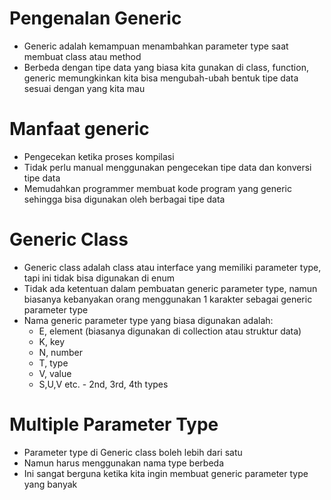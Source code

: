 # Pengenalan Generic
- Generic adalah kemampuan menambahkan parameter type saat membuat class atau method
- Berbeda dengan tipe data yang biasa kita gunakan di class, function, generic memungkinkan kita bisa mengubah-ubah bentuk tipe data sesuai dengan yang kita mau

# Manfaat generic
- Pengecekan ketika proses kompilasi
- Tidak perlu manual menggunakan pengecekan tipe data dan konversi tipe data
- Memudahkan programmer membuat kode program yang generic sehingga bisa digunakan oleh berbagai tipe data

# Generic Class
- Generic class adalah class atau interface yang memiliki parameter type, tapi ini tidak bisa digunakan di enum
- Tidak ada ketentuan dalam pembuatan generic parameter type, namun biasanya kebanyakan orang menggunakan 1 karakter sebagai generic parameter type
- Nama generic parameter type yang biasa digunakan adalah:
  - E, element (biasanya digunakan di collection atau struktur data)
  - K, key
  - N, number
  - T, type
  - V, value
  - S,U,V etc. - 2nd, 3rd, 4th types

# Multiple Parameter Type
- Parameter type di Generic class boleh lebih dari satu
- Namun harus menggunakan nama type berbeda
- Ini sangat berguna ketika kita ingin membuat generic parameter type yang banyak